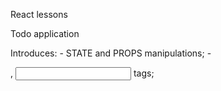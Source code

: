 React lessons

Todo application

Introduces:
    -   STATE and PROPS manipulations;
    -   <form> , <input> tags;